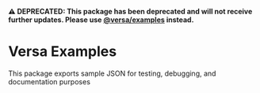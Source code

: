 **⚠️ DEPRECATED: This package has been deprecated and will not receive further updates. Please use [@versa/examples](https://www.npmjs.com/package/@versa/examples) instead.**

# Versa Examples

This package exports sample JSON for testing, debugging, and documentation purposes
